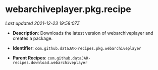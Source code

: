 # webarchiveplayer.pkg.recipe

_Last updated 2021-12-23 19:58:07Z_

- **Description**: Downloads the latest version of webarchiveplayer and creates a package.

- **Identifier**: `com.github.dataJAR-recipes.pkg.webarchiveplayer`

- **Parent Recipes**: `com.github.dataJAR-recipes.download.webarchiveplayer`
